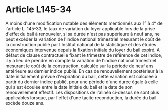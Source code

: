 # Article L145-34

A moins d'une modification notable des éléments mentionnés aux 1° à 4° de l'article L. 145-33, le taux de variation du loyer applicable lors de la prise d'effet du bail à renouveler, si sa durée n'est pas supérieure à neuf ans, ne peut excéder la variation de l'indice national trimestriel mesurant le coût de la construction publié par l'Institut national de la statistique et des études économiques intervenue depuis la fixation initiale du loyer du bail expiré. A défaut de clause contractuelle fixant le trimestre de référence de cet indice, il y a lieu de prendre en compte la variation de l'indice national trimestriel mesurant le coût de la construction, calculée sur la période de neuf ans antérieure au dernier indice publié.   En cas de renouvellement postérieur à la date initialement prévue d'expiration du bail, cette variation est calculée à partir du dernier indice publié, pour une période d'une durée égale à celle qui s'est écoulée entre la date initiale du bail et la date de son renouvellement effectif.   Les dispositions de l'alinéa ci-dessus ne sont plus applicables lorsque, par l'effet d'une tacite reconduction, la durée du bail excède douze ans.
